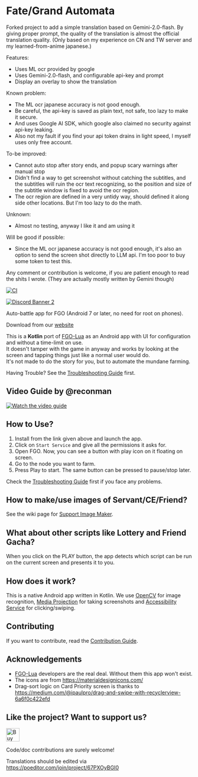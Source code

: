 # Fate/Grand Automata

Forked project to add a simple translation based on Gemini-2.0-flash.
By giving proper prompt, the quality of the translation is almost the official translation quality.
(Only based on my experience on CN and TW server and my learned-from-anime japanese.)

Features:
- Uses ML ocr provided by google
- Uses Gemini-2.0-flash, and configurable api-key and prompt
- Display an overlay to show the translation

Known problem:
- The ML ocr japanese accuracy is not good enough.
- Be careful, the api-key is saved as plain text, not safe, too lazy to make it secure.
- And uses Google AI SDK, which google also claimed no security against api-key leaking.
- Also not my fault if you find your api token drains in light speed, I myself uses only free account.

To-be improved:
- Cannot auto stop after story ends, and popup scary warnings after manual stop
- Didn't find a way to get screenshot without catching the subtitles, and the subtitles will ruin the ocr text recognizing,
so the position and size of the subtitle window is fixed to avoid the ocr region.
- The ocr region are defined in a very untidy way, should defined it along side other locations. But I'm too lazy to do the math.

Unknown:
- Almost no testing, anyway I like it and am using it

Will be good if possible:
- Since the ML ocr japanese accuracy is not good enough, it's also an option to send the screen shot directly to LLM api.
I'm too poor to buy some token to test this.

Any comment or contribution is welcome, if you are patient enough to read the shits I wrote. (They are actually mostly written by Gemini though)

[![CI](https://github.com/Fate-Grand-Automata/FGA/workflows/CI/badge.svg?branch=master&event=push)](https://github.com/Fate-Grand-Automata/FGA/actions)

[![Discord Banner 2](https://discordapp.com/api/guilds/1117873862500163684/widget.png?style=banner2)](https://discord.gg/H99eUMYuH7)

Auto-battle app for FGO (Android 7 or later, no need for root on phones).

Download from our [website](https://fate-grand-automata.github.io)

This is a **Kotlin** port of [FGO-Lua][FGOLua] as an Android app with UI for configuration and without a time-limit on use.  
It doesn't tamper with the game in anyway and works by looking at the screen and tapping things just like a normal user would do.  
It's not made to do the story for you, but to automate the mundane farming.

Having Trouble? See the [Troubleshooting Guide](https://github.com/Fate-Grand-Automata/FGA/wiki/Troubleshooting) first.

## Video Guide by @reconman

[![Watch the video guide](https://img.youtube.com/vi/JOwupZ4W8AQ/sddefault.jpg)](https://youtu.be/JOwupZ4W8AQ)

## How to Use?

1. Install from the link given above and launch the app.
2. Click on `Start Service` and give all the permissions it asks for.
3. Open FGO. Now, you can see a button with play icon on it floating on screen.
4. Go to the node you want to farm.
5. Press Play to start. The same button can be pressed to pause/stop later.

Check the [Troubleshooting Guide](https://github.com/Fate-Grand-Automata/FGA/wiki/Troubleshooting) first if you face any problems.

## How to make/use images of Servant/CE/Friend?

See the wiki page for [Support Image Maker](https://github.com/Fate-Grand-Automata/FGA/wiki/Support-Image-Maker).

## What about other scripts like Lottery and Friend Gacha?

When you click on the PLAY button, the app detects which script can be run on the current screen and presents it to you.

## How does it work?

This is a native Android app written in Kotlin.
We use [OpenCV](https://opencv.org/) for image recognition,
[Media Projection](https://developer.android.com/reference/android/media/projection/MediaProjection) for taking screenshots
and [Accessibility Service](https://developer.android.com/guide/topics/ui/accessibility) for clicking/swiping.

## Contributing

If you want to contribute, read the [Contribution Guide](CONTRIBUTING.md).

## Acknowledgements

- [FGO-Lua][FGOLua] developers are the real deal. Without them this app won't exist.
- The icons are from https://materialdesignicons.com/
- Drag-sort logic on Card Priority screen is thanks to https://medium.com/@ipaulpro/drag-and-swipe-with-recyclerview-6a6f0c422efd

[FGOLua]: https://github.com/29988122/Fate-Grand-Order_Lua

## Like the project? Want to support us?

<a href='https://ko-fi.com/W7W0F7D9T' target='_blank'><img height='36' style='border:0px;height:36px;' src='https://storage.ko-fi.com/cdn/kofi2.png?v=3' border='0' alt='Buy Me a Coffee at ko-fi.com' /></a>

Code/doc contributions are surely welcome!

Translations should be edited via https://poeditor.com/join/project/67PXOyBGI0
